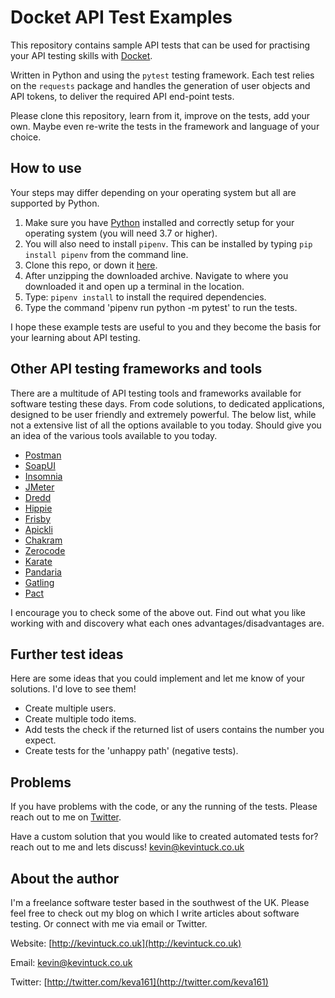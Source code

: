 # Docket API Test Examples

This repository contains sample API tests that can be used for practising your API testing skills with [Docket](https://github.com/keva161/Docket).

Written in Python and using the `pytest` testing framework. Each test relies on the `requests` package and handles the generation of user objects and API tokens, to deliver the required API end-point tests.

Please clone this repository, learn from it, improve on the tests, add your own. Maybe even re-write the tests in the framework and language of your choice.

## How to use

Your steps may differ depending on your operating system but all are supported by Python.

1. Make sure you have [Python](http://python.org) installed and correctly setup for your operating system (you will need 3.7 or higher).
2. You will also need to install `pipenv`. This can be installed by typing `pip install pipenv` from the command line.
3. Clone this repo, or down it [here](https://github.com/keva161/DocketTests/archive/master.zip).
4. After unzipping the downloaded archive. Navigate to where you downloaded it and open up a terminal in the location.
5. Type: `pipenv install` to install the required dependencies.
6. Type the command 'pipenv run python -m pytest' to run the tests.

I hope these example tests are useful to you and they become the basis for your learning about API testing.

## Other API testing frameworks and tools

There are a multitude of API testing tools and frameworks available for software testing these days. From code solutions, to dedicated applications, designed to be user friendly and extremely powerful.
The below list, while not a extensive list of all the options available to you today. Should give you an idea of the various tools available to you today.

* [Postman](https://www.getpostman.com/)
* [SoapUI](https://www.soapui.org/)
* [Insomnia](https://insomnia.rest/)
* [JMeter](https://jmeter.apache.org/)
* [Dredd](https://github.com/apiaryio/dredd)
* [Hippie](https://github.com/vesln/hippie)
* [Frisby](https://github.com/vlucas/frisby)
* [Apickli](https://github.com/apickli/apickli)
* [Chakram](https://github.com/dareid/chakram)
* [Zerocode](https://github.com/authorjapps/zerocode)
* [Karate](https://github.com/intuit/karate)
* [Pandaria](https://github.com/JakimLi/pandaria)
* [Gatling](https://github.com/gatling/gatling)
* [Pact](https://docs.pact.io/)

I encourage you to check some of the above out. Find out what you like working with and discovery what each ones advantages/disadvantages are.

## Further test ideas

Here are some ideas that you could implement and let me know of your solutions. I'd love to see them!

* Create multiple users.
* Create multiple todo items.
* Add tests the check if the returned list of users contains the number you expect.
* Create tests for the 'unhappy path' (negative tests).

## Problems

If you have problems with the code, or any the running of the tests. Please reach out to me on [Twitter](http://twitter.com/keva161).

Have a custom solution that you would like to created automated tests for? reach out to me and lets discuss! [kevin@kevintuck.co.uk](mailto:kevin@kevintuck.co.uk)

## About the author

I'm a freelance software tester based in the southwest of the UK. Please feel free to check out my blog on which I write articles about software testing. Or connect with me via email or Twitter.

Website: [http://kevintuck.co.uk](http://kevintuck.co.uk)

Email: [kevin@kevintuck.co.uk](mailto:kevin@kevintuck.co.uk)

Twitter: [http://twitter.com/keva161](http://twitter.com/keva161)
